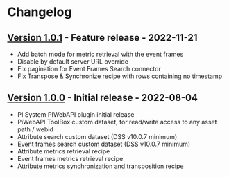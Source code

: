 # Changelog

## [Version 1.0.1](https://github.com/dataiku/dss-plugin-pi-server/releases/tag/v1.0.1) - Feature release - 2022-11-21

- Add batch mode for metric retrieval with the event frames
- Disable by default server URL override
- Fix pagination for Event Frames Search connector
- Fix Transpose & Synchronize recipe with rows containing no timestamp

## [Version 1.0.0](https://github.com/dataiku/dss-plugin-pi-server/releases/tag/v1.0.0) - Initial release - 2022-08-04

- PI System PIWebAPI plugin initial release
- PiWebAPI ToolBox custom dataset, for read/write access to any asset path / webid
- Attribute search custom dataset (DSS v10.0.7 minimum)
- Event frames search custom dataset (DSS v10.0.7 minimum)
- Attribute metrics retrieval recipe
- Event frames metrics retrieval recipe
- Attribute metrics synchronization and transposition recipe
